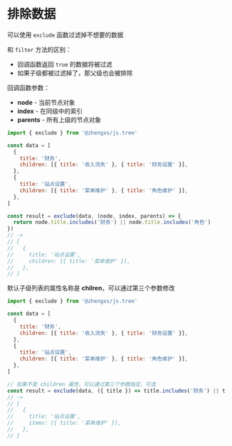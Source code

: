 # 排除数据

可以使用 `exclude` 函数过滤掉不想要的数据

和 `filter` 方法的区别：

- 回调函数返回 `true` 的数据将被过滤
- 如果子级都被过滤掉了，那父级也会被排除


回调函数参数：

- **node** - 当前节点对象
- **index** - 在同级中的索引
- **parents** - 所有上级的节点对象

```js
import { exclude } from '@zhengxs/js.tree'

const data = [
  {
    title: '财务',
    children: [{ title: '收入流失' }, { title: '财务设置' }],
  },
  {
    title: '站点设置',
    children: [{ title: '菜单维护' }, { title: '角色维护' }],
  },
]

const result = exclude(data, (node, index, parents) => {
  return node.title.includes('财务') || node.title.includes('角色')
})
// ->
// [
//   {
//     title: '站点设置',
//     children: [{ title: '菜单维护' }],
//   },
// ]
```

默认子级列表的属性名称是 **chilren**，可以通过第三个参数修改

```js
import { exclude } from '@zhengxs/js.tree'

const data = [
  {
    title: '财务',
    children: [{ title: '收入流失' }, { title: '财务设置' }],
  },
  {
    title: '站点设置',
    children: [{ title: '菜单维护' }, { title: '角色维护' }],
  },
]

// 如果不是 children 属性，可以通过第三个参数指定，可选
const result = exclude(data, ({ title }) => title.includes('财务') || title.includes('角色'), 'items')
// ->
// [
//   {
//     title: '站点设置',
//     items: [{ title: '菜单维护' }],
//   },
// ]
```
